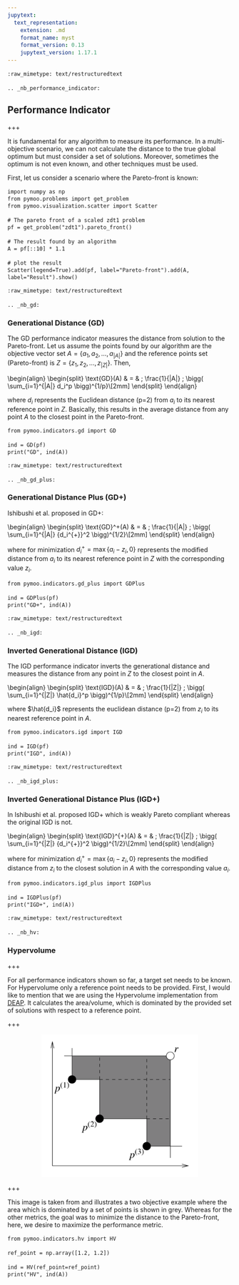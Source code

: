 ```yaml
---
jupytext:
  text_representation:
    extension: .md
    format_name: myst
    format_version: 0.13
    jupytext_version: 1.17.1
---
```


```{raw-cell}
:raw_mimetype: text/restructuredtext

.. _nb_performance_indicator:
```

## Performance Indicator

+++

It is fundamental for any algorithm to measure its performance. In a multi-objective scenario, we can not calculate the distance to the true global optimum but must consider a set of solutions. Moreover, sometimes the optimum is not even known, and other techniques must be used. 

First, let us consider a scenario where the Pareto-front is known:

```{code-cell} ipython3
import numpy as np
from pymoo.problems import get_problem
from pymoo.visualization.scatter import Scatter

# The pareto front of a scaled zdt1 problem
pf = get_problem("zdt1").pareto_front()

# The result found by an algorithm
A = pf[::10] * 1.1

# plot the result
Scatter(legend=True).add(pf, label="Pareto-front").add(A, label="Result").show()
```

```{raw-cell}
:raw_mimetype: text/restructuredtext

.. _nb_gd:
```

### Generational Distance (GD)

The GD performance indicator <cite data-cite="gd"></cite> measures the distance from solution to the Pareto-front. Let us assume the points found by our algorithm are the objective vector set $A=\{a_1, a_2, \ldots, a_{|A|}\}$ and the reference points set (Pareto-front) is $Z=\{z_1, z_2, \ldots, z_{|Z|}\}$. Then, 

\begin{align}
\begin{split}
\text{GD}(A) & = & \; \frac{1}{|A|} \; \bigg( \sum_{i=1}^{|A|} d_i^p \bigg)^{1/p}\\[2mm]
\end{split}
\end{align}

where $d_i$ represents the Euclidean distance (p=2) from $a_i$ to its nearest reference point in $Z$. Basically, this results in the average distance from any point $A$ to the closest point in the Pareto-front.

```{code-cell} ipython3
from pymoo.indicators.gd import GD

ind = GD(pf)
print("GD", ind(A))
```

```{raw-cell}
:raw_mimetype: text/restructuredtext

.. _nb_gd_plus:
```

### Generational Distance Plus (GD+)

Ishibushi et al. proposed in <cite data-cite="igd_plus"></cite> GD+:

\begin{align}
\begin{split}
\text{GD}^+(A) & = & \; \frac{1}{|A|} \; \bigg( \sum_{i=1}^{|A|} {d_i^{+}}^2 \bigg)^{1/2}\\[2mm]
\end{split}
\end{align}

where for minimization $d_i^{+} = \max \{ a_i - z_i, 0\}$ represents the modified distance from $a_i$ to its nearest reference point in $Z$ with the corresponding value $z_i$.

```{code-cell} ipython3
from pymoo.indicators.gd_plus import GDPlus

ind = GDPlus(pf)
print("GD+", ind(A))
```

```{raw-cell}
:raw_mimetype: text/restructuredtext

.. _nb_igd:
```

### Inverted Generational Distance (IGD)

The IGD performance indicator <cite data-cite="igd"></cite> inverts the generational distance and measures the distance from any point in $Z$ to the closest point in $A$.

\begin{align}
\begin{split}
\text{IGD}(A) & = & \; \frac{1}{|Z|} \; \bigg( \sum_{i=1}^{|Z|} \hat{d_i}^p \bigg)^{1/p}\\[2mm]
\end{split}
\end{align}

where $\hat{d_i}$ represents the euclidean distance (p=2) from $z_i$ to its nearest reference point in $A$.

```{code-cell} ipython3
from pymoo.indicators.igd import IGD

ind = IGD(pf)
print("IGD", ind(A))
```

```{raw-cell}
:raw_mimetype: text/restructuredtext

.. _nb_igd_plus:
```

### Inverted Generational Distance Plus (IGD+)

In <cite data-cite="igd_plus"></cite> Ishibushi et al. proposed IGD+ which is weakly Pareto compliant whereas the original IGD is not.

\begin{align}
\begin{split}
\text{IGD}^{+}(A) & = & \; \frac{1}{|Z|} \; \bigg( \sum_{i=1}^{|Z|} {d_i^{+}}^2 \bigg)^{1/2}\\[2mm]
\end{split}
\end{align}

where for minimization $d_i^{+} = \max \{ a_i - z_i, 0\}$ represents the modified distance from $z_i$ to the closest solution in $A$ with the corresponding value $a_i$.

```{code-cell} ipython3
from pymoo.indicators.igd_plus import IGDPlus

ind = IGDPlus(pf)
print("IGD+", ind(A))
```

```{raw-cell}
:raw_mimetype: text/restructuredtext

.. _nb_hv:
```

### Hypervolume

+++

For all performance indicators shown so far, a target set needs to be known. For Hypervolume only a reference point needs to be provided. First, I would like to mention that we are using the Hypervolume implementation from [DEAP](https://deap.readthedocs.io/en/master/). It calculates the area/volume, which is dominated by the provided set of solutions with respect to a reference point.

+++

<div style="text-align: center;">
    <img src="https://github.com/anyoptimization/pymoo-data/blob/main/docs/images/hv.png?raw=true" width="350">
</div>

+++

This image is taken from <cite data-cite="hv"></cite> and illustrates a two objective example where the area which is dominated by a set of points is shown in grey.
Whereas for the other metrics, the goal was to minimize the distance to the Pareto-front, here, we desire to maximize the performance metric.

```{code-cell} ipython3
from pymoo.indicators.hv import HV

ref_point = np.array([1.2, 1.2])

ind = HV(ref_point=ref_point)
print("HV", ind(A))
```
